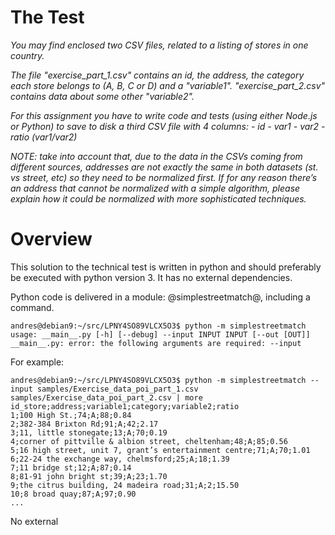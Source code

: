# The Test

_You may find enclosed two CSV files, related to a listing of stores in one country._
 
_The file "exercise_part_1.csv" contains an id, the address, the category each store belongs to (A, B, C or D) and a "variable1".
"exercise_part_2.csv" contains data about some other "variable2"._

_For this assignment you have to write code and tests (using either Node.js or Python) to save to disk a third CSV file with 4 columns:_ 
_- id_ 
_- var1_ 
_- var2_
_- ratio (var1/var2)_ 
 
_NOTE: take into account that, due to the data in the CSVs coming from different sources,  addresses are not exactly the same in_ 
_both datasets (st. vs street, etc) so they need to be normalized first._
_If for any reason there’s an address that cannot be normalized with a simple algorithm, please explain how it could be normalized_ 
_with more sophisticated techniques._

# Overview

This solution to the technical test is written in python and should preferably be executed with python version 3. It has no external
dependencies.

Python code is delivered in a module: @simplestreetmatch@, including a command.

```
andres@debian9:~/src/LPNY4SO89VLCX5O3$ python -m simplestreetmatch
usage: __main__.py [-h] [--debug] --input INPUT INPUT [--out [OUT]]
__main__.py: error: the following arguments are required: --input
```

For example:

```
andres@debian9:~/src/LPNY4SO89VLCX5O3$ python -m simplestreetmatch --input samples/Exercise_data_poi_part_1.csv samples/Exercise_data_poi_part_2.csv | more
id_store;address;variable1;category;variable2;ratio
1;100 High St.;74;A;88;0.84
2;382-384 Brixton Rd;91;A;42;2.17
3;11, little stonegate;13;A;70;0.19
4;corner of pittville & albion street, cheltenham;48;A;85;0.56
5;16 high street, unit 7, grant’s entertainment centre;71;A;70;1.01
6;22-24 the exchange way, chelmsford;25;A;18;1.39
7;11 bridge st;12;A;87;0.14
8;81-91 john bright st;39;A;23;1.70
9;the citrus building, 24 madeira road;31;A;2;15.50
10;8 broad quay;87;A;97;0.90
...
```

No external 
